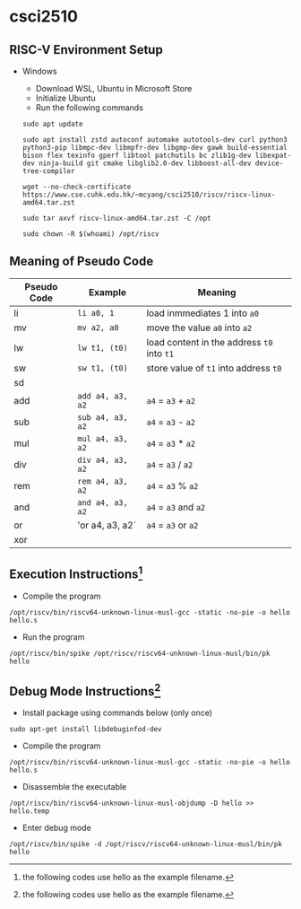 # csci2510

## RISC-V Environment Setup

- Windows
    - Download WSL, Ubuntu in Microsoft Store  
    - Initialize Ubuntu
    - Run the following commands  

    ```
    sudo apt update

    sudo apt install zstd autoconf automake autotools-dev curl python3 python3-pip libmpc-dev libmpfr-dev libgmp-dev gawk build-essential bison flex texinfo gperf libtool patchutils bc zlib1g-dev libexpat-dev ninja-build git cmake libglib2.0-dev libboost-all-dev device-tree-compiler

    wget --no-check-certificate https://www.cse.cuhk.edu.hk/~mcyang/csci2510/riscv/riscv-linux-amd64.tar.zst

    sudo tar axvf riscv-linux-amd64.tar.zst -C /opt

    sudo chown -R $(whoami) /opt/riscv
    ```

## Meaning of Pseudo Code

| Pseudo Code | Example          | Meaning                                    |
|-------------|------------------|--------------------------------------------|
| li          | `li a0, 1`       | load inmmediates 1 into `a0`               |
| mv          | `mv a2, a0`      | move the value `a0` into `a2`              |
| lw          | `lw t1, (t0)`    | load content in the address `t0` into `t1` |
| sw          | `sw t1, (t0)`    | store value of `t1` into address `t0`      |
| sd          |                  |                                            |
| add         | `add a4, a3, a2` | `a4` = `a3` + `a2`                         |
| sub         | `sub a4, a3, a2` | `a4` = `a3` - `a2`                         |
| mul         | `mul a4, a3, a2` | `a4` = `a3` * `a2`                         |
| div         | `div a4, a3, a2` | `a4` = `a3` / `a2`                         |
| rem         | `rem a4, a3, a2` | `a4` = `a3` % `a2`                         |
| and         | `and a4, a3, a2` | `a4` = `a3` and  `a2`                      |
| or          | 'or a4, a3, a2`  | `a4` = `a3` or  `a2`                       |
| xor         |                  |                                            |

## Execution Instructions[^1]

- Compile the program  

```Shell
/opt/riscv/bin/riscv64-unknown-linux-musl-gcc -static -no-pie -o hello hello.s
```

- Run the program  

```Shell
/opt/riscv/bin/spike /opt/riscv/riscv64-unknown-linux-musl/bin/pk hello
```

## Debug Mode Instructions[^1]

[^1]: the following codes use hello as the example filename. 

- Install package using commands below (only once)  

```
sudo apt-get install libdebuginfod-dev
```

- Compile the program  

```Shell
/opt/riscv/bin/riscv64-unknown-linux-musl-gcc -static -no-pie -o hello hello.s
```

- Disassemble the executable

```Shell
/opt/riscv/bin/riscv64-unknown-linux-musl-objdump -D hello >> hello.temp
```

- Enter debug mode  

```Shell
/opt/riscv/bin/spike -d /opt/riscv/riscv64-unknown-linux-musl/bin/pk hello
```

